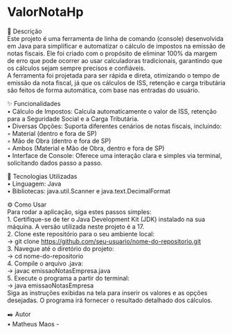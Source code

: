 # ValorNotaHp
📝 Descrição                                                                                                                                                                               
Este projeto é uma ferramenta de linha de comando (console) desenvolvida em Java para simplificar e automatizar o cálculo de impostos na emissão de notas fiscais. Ele foi criado com o propósito de eliminar 100% da margem de erro que pode ocorrer ao usar calculadoras tradicionais, garantindo que os cálculos sejam sempre precisos e confiáveis.                            
A ferramenta foi projetada para ser rápida e direta, otimizando o tempo de emissão da nota fiscal, já que os cálculos de ISS, retenção e carga tributária são feitos de forma automática, com base nas entradas do usuário.                                                                                                                                                          

✨ Funcionalidades                                                                                                                                                                         
    • Cálculo de Impostos: Calcula automaticamente o valor de ISS, retenção para a Seguridade Social e a Carga Tributária.                                                                 
    • Diversas Opções: Suporta diferentes cenários de notas fiscais, incluindo:                                                                                                            
        ◦ Material (dentro e fora de SP)                                                                                                                                                   
        ◦ Mão de Obra (dentro e fora de SP)                                                                                                                                                
        ◦ Ambos (Material e Mão de Obra, dentro e fora de SP)                                                                                                                              
    • Interface de Console: Oferece uma interação clara e simples via terminal, solicitando dados passo a passo.                                                                           
    
🚀 Tecnologias Utilizadas                                                                                                                                                                  
    • Linguagem: Java                                                                                                                                                                      
    • Bibliotecas: java.util.Scanner e java.text.DecimalFormat                                                                                                                             
                                                                                                                                                                                        
⚙️ Como Usar                                                                                                                                                                               
Para rodar a aplicação, siga estes passos simples:                                                                                                                                         
    1. Certifique-se de ter o Java Development Kit (JDK) instalado na sua máquina. A versão utilizada neste projeto é a 17.                                                                
    2. Clone este repositório para o seu ambiente local:                                                                                                                                   
    -> git clone https://github.com/seu-usuario/nome-do-repositorio.git                                                                                                                    
    3. Navegue até o diretório do projeto:                                                                                                                                                 
    -> cd nome-do-repositorio                                                                                                                                                              
    4. Compile o arquivo .java:                                                                                                                                                            
    -> javac emissaoNotasEmpresa.java                                                                                                                                                      
    5. Execute o programa a partir do terminal:                                                                                                                                            
    -> java emissaoNotasEmpresa                                                                                                                                                            
Siga as instruções exibidas na tela para inserir os valores e as opções desejadas. O programa irá fornecer o resultado detalhado dos cálculos.                                             

✒️ Autor                                                                                                                                                                                   
    • Matheus Maos - 

